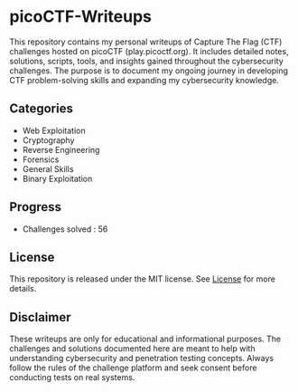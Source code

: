 # picoCTF-Writeups
This repository contains my personal writeups of Capture The Flag (CTF) challenges hosted on picoCTF (play.picoctf.org). It includes detailed notes, solutions, scripts, tools, and insights gained throughout the cybersecurity challenges. The purpose is to document my ongoing journey in developing CTF problem-solving skills and expanding my cybersecurity knowledge.
## Categories
- Web Exploitation
- Cryptography
- Reverse Engineering
- Forensics
- General Skills
- Binary Exploitation
## Progress
- Challenges solved : 56
## License
This repository is released under the MIT license. See [License](https://github.com/msvignesh-25/picoCTF-Writeups/blob/main/LICENSE) for more details.
## Disclaimer
These writeups are only for educational and informational purposes. The challenges and solutions documented here are meant to help with understanding cybersecurity and penetration testing concepts.
Always follow the rules of the challenge platform and seek consent before conducting tests on real systems.
